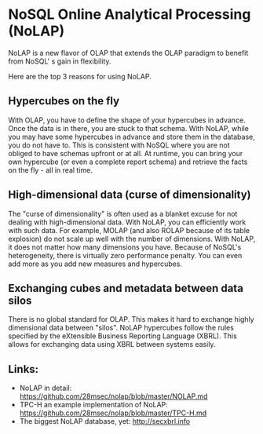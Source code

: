 # NoSQL Online Analytical Processing (NoLAP)

NoLAP is a new flavor of OLAP that extends the OLAP paradigm to benefit from NoSQL' s gain in flexibility.

Here are the top 3 reasons for using NoLAP.

## Hypercubes on the fly
With OLAP, you have to define the shape of your hypercubes in advance. Once the data is in there, you are stuck to that schema.
With NoLAP, while you may have some hypercubes in advance and store them in the database, you do not have to. This is consistent with NoSQL where you are not obliged to have schemas upfront or at all.
At runtime, you can bring your own hypercube (or even a complete report schema) and retrieve the facts on the fly - all in real time.
 
## High-dimensional data (curse of dimensionality)
The "curse of dimensionality" is often used as a blanket excuse for not dealing with high-dimensional data. 
With NoLAP, you can efficiently work with such data.
For example, MOLAP (and also ROLAP because of its table explosion) do not scale up well with the number of dimensions.
With NoLAP, it does not matter how many dimensions you have.
Because of NoSQL's heterogeneity, there is virtually zero performance penalty.
You can even add more as you add new measures and hypercubes.


## Exchanging cubes and metadata between data silos
There is no global standard for OLAP.
This makes it hard to exchange highly dimensional data between "silos".
NoLAP hypercubes follow the rules specified by the eXtensible Business Reporting Language (XBRL).
This allows for exchanging data using XBRL between systems easily.

## Links:

- NoLAP in detail: https://github.com/28msec/nolap/blob/master/NOLAP.md
- TPC-H an example implementation of NoLAP: https://github.com/28msec/nolap/blob/master/TPC-H.md
- The biggest NoLAP database, yet: http://secxbrl.info